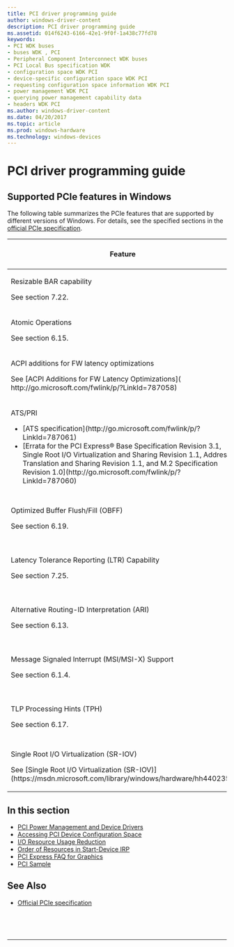```yaml
---
title: PCI driver programming guide
author: windows-driver-content
description: PCI driver programming guide
ms.assetid: 014f6243-6166-42e1-9f0f-1a438c77fd78
keywords:
- PCI WDK buses
- buses WDK , PCI
- Peripheral Component Interconnect WDK buses
- PCI Local Bus specification WDK
- configuration space WDK PCI
- device-specific configuration space WDK PCI
- requesting configuration space information WDK PCI
- power management WDK PCI
- querying power management capability data
- headers WDK PCI
ms.author: windows-driver-content
ms.date: 04/20/2017
ms.topic: article
ms.prod: windows-hardware
ms.technology: windows-devices
---
```


# PCI driver programming guide


## Supported PCIe features in Windows


The following table summarizes the PCIe features that are supported by different versions of Windows. For details, see the specified sections in the [official PCIe specification](http://www.pcisig.com/specifications/pciexpress/review_zone/).

<table>
<colgroup>
<col width="50%" />
<col width="50%" />
</colgroup>
<thead>
<tr class="header">
<th>Feature</th>
<th>Minimum Windows version</th>
</tr>
</thead>
<tbody>
<tr class="odd">
<td><p>Resizable BAR capability</p>
<p>See section 7.22.</p></td>
<td><p>Windows 10</p></td>
</tr>
<tr class="even">
<td><p>Atomic Operations</p>
<p>See section 6.15.</p></td>
<td><p>Windows 10</p></td>
</tr>
<tr class="odd">
<td><p>ACPI additions for FW latency optimizations</p>
<p>See [ACPI Additions for FW Latency Optimizations]( http://go.microsoft.com/fwlink/p/?LinkId=787058)</p></td>
<td><p>Windows 10</p></td>
</tr>
<tr class="even">
<td><p>ATS/PRI</p>
<ul>
<li>[ATS specification](http://go.microsoft.com/fwlink/p/?LinkId=787061)</li>
<li>[Errata for the PCI Express® Base Specification Revision 3.1, Single Root I/O Virtualization and Sharing Revision 1.1, Address Translation and Sharing Revision 1.1, and M.2 Specification Revision 1.0](http://go.microsoft.com/fwlink/p/?LinkId=787060)</li>
</ul></td>
<td><p>Windows 10</p></td>
</tr><td><p>Optimized Buffer Flush/Fill (OBFF)</p>
<p>See section 6.19.</p></td>
<td><p>Windows 8</p>
<p>Windows Server 2012</p></td>
</tr>
<tr class="even">
<td><p>Latency Tolerance Reporting (LTR) Capability</p>
<p>See section 7.25.</p></td>
<td><p>Windows 8</p>
<p>Windows Server 2012</p></td>
</tr>
<tr class="odd">
<td><p>Alternative Routing-ID Interpretation (ARI)</p>
<p>See section 6.13.</p></td>
<td><p>Windows 8</p>
<p>Windows Server 2012</p></td>
</tr>
<tr class="even">
<td><p>Message Signaled Interrupt (MSI/MSI-X) Support</p>
<p>See section 6.1.4.</p></td>
<td><p>Windows Vista</p>
<p>Windows Server 2008 R2</p></td>
</tr>
<tr class="odd">
<td><p>TLP Processing Hints (TPH)</p>
<p>See section 6.17.</p></td>
<td><p>Windows 8</p>
<p>Windows Server 2012</p></td>
</tr>
<tr class="even">
<td><p>Single Root I/O Virtualization (SR-IOV)</p>
<p>See [Single Root I/O Virtualization (SR-IOV)](https://msdn.microsoft.com/library/windows/hardware/hh440235).</p></td>
<td><p>Windows 8</p>
<p>Windows Server 2012</p></td>
</tr>
</tbody>
</table>


## <a href="" id="ddk-pci-design-guide-kg"></a>


## In this section


-   [PCI Power Management and Device Drivers](https://msdn.microsoft.com/library/windows/hardware/dn607302)
-   [Accessing PCI Device Configuration Space](https://msdn.microsoft.com/library/windows/hardware/ff536890)
-   [I/O Resource Usage Reduction](https://msdn.microsoft.com/library/windows/hardware/ff537424)
-   [Order of Resources in Start-Device IRP](https://msdn.microsoft.com/library/windows/hardware/ff537445)
-   [PCI Express FAQ for Graphics](https://msdn.microsoft.com/library/windows/hardware/dn653979)
-   [PCI Sample](https://msdn.microsoft.com/library/windows/hardware/hh450892)


## See Also
-   [Official PCIe specification](http://www.pcisig.com/specifications/pciexpress/review_zone/)

 

 


--------------------


